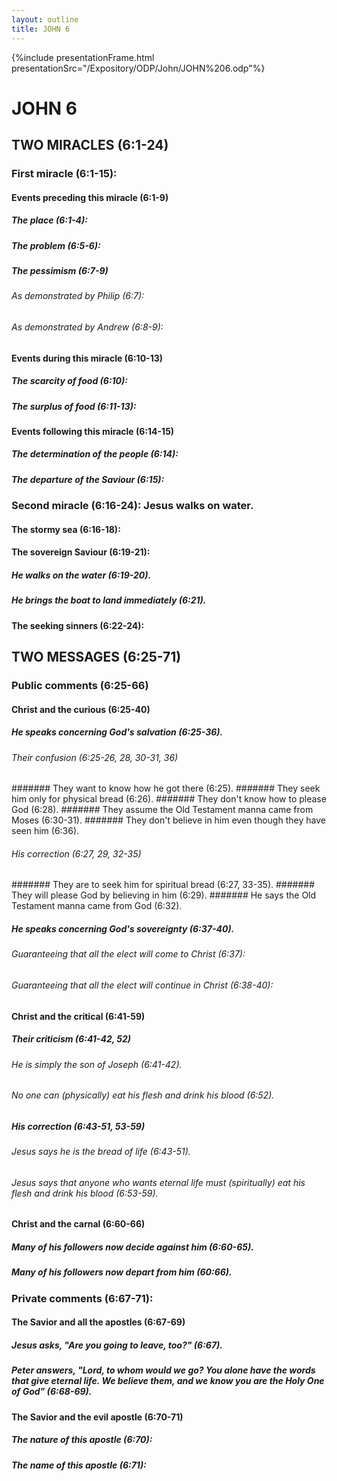 ```yaml
---
layout: outline
title: JOHN 6
---
```

{%include presentationFrame.html presentationSrc="/Expository/ODP/John/JOHN%206.odp"%}

# JOHN 6
## TWO MIRACLES (6:1-24) 
###  First miracle (6:1-15): 
####  Events preceding this miracle (6:1-9) 
#####  The place (6:1-4): 
#####  The problem (6:5-6): 
#####  The pessimism (6:7-9) 
######  As demonstrated by Philip (6:7): 
######  As demonstrated by Andrew (6:8-9): 
####  Events during this miracle (6:10-13) 
#####  The scarcity of food (6:10): 
#####  The surplus of food (6:11-13): 
####  Events following this miracle (6:14-15) 
#####  The determination of the people (6:14): 
#####  The departure of the Saviour (6:15): 
###  Second miracle (6:16-24): Jesus walks on water. 
####  The stormy sea (6:16-18): 
####  The sovereign Saviour (6:19-21): 
#####  He walks on the water (6:19-20). 
#####  He brings the boat to land immediately (6:21). 
####  The seeking sinners (6:22-24): 
## TWO MESSAGES (6:25-71) 
###  Public comments (6:25-66) 
####  Christ and the curious (6:25-40) 
#####  He speaks concerning God\'s salvation (6:25-36). 
######  Their confusion (6:25-26, 28, 30-31, 36) 
#######  They want to know how he got there (6:25). 
#######  They seek him only for physical bread (6:26). 
#######  They don\'t know how to please God (6:28). 
#######  They assume the Old Testament manna came from Moses (6:30-31). 
#######   They don\'t believe in him even though they have seen him (6:36). 
######  His correction (6:27, 29, 32-35) 
#######  They are to seek him for spiritual bread (6:27, 33-35). 
#######  They will please God by believing in him (6:29). 
#######  He says the Old Testament manna came from God (6:32). 
#####  He speaks concerning God\'s sovereignty (6:37-40). 
######  Guaranteeing that all the elect will come to Christ (6:37): 
######  Guaranteeing that all the elect will continue in Christ (6:38-40): 
####  Christ and the critical (6:41-59) 
#####  Their criticism (6:41-42, 52) 
######  He is simply the son of Joseph (6:41-42). 
######  No one can (physically) eat his flesh and drink his blood (6:52). 
#####  His correction (6:43-51, 53-59) 
######  Jesus says he is the bread of life (6:43-51). 
######  Jesus says that anyone who wants eternal life must (spiritually) eat his flesh and drink his blood (6:53-59). 
####  Christ and the carnal (6:60-66) 
#####  Many of his followers now decide against him (6:60-65). 
#####  Many of his followers now depart from him (60:66). 
###  Private comments (6:67-71): 
####  The Savior and all the apostles (6:67-69) 
#####  Jesus asks, \"Are you going to leave, too?\" (6:67). 
#####  Peter answers, \"Lord, to whom would we go? You alone have the words that give eternal life. We believe them, and we know you are the Holy One of God\" (6:68-69). 
####  The Savior and the evil apostle (6:70-71) 
#####  The nature of this apostle (6:70): 
#####  The name of this apostle (6:71): 
